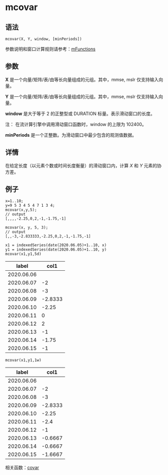 # mcovar

## 语法

`mcovar(X, Y, window, [minPeriods])`

参数说明和窗口计算规则请参考：[mFunctions](../themes/mFunctions.html)

## 参数

**X** 是一个向量/矩阵/表/由等长向量组成的元组。其中，mmse, mslr 仅支持输入向量。

**Y** 是一个向量/矩阵/表/由等长向量组成的元组。其中，mmse, mslr 仅支持输入向量。

**window** 是大于等于 2 的正整型或 DURATION 标量。表示滑动窗口的长度。

注： 在流计算引擎中调用滑动窗口函数时，window 的上限为 102400。

**minPeriods** 是一个正整数。为滑动窗口中最少包含的观测值数据。

## 详情

在给定长度（以元素个数或时间长度衡量）的滑动窗口内，计算 *X* 和 *Y* 元素的协方差。

## 例子

```
x=1..10;
y=9 5 3 4 5 4 7 1 3 4;
mcovar(x,y,5);
// output
[,,,,-2.25,0,2,-1,-1.75,-1]

mcovar(x, y, 5, 3);
// output
[,,-3,-2.833333,-2.25,0,2,-1,-1.75,-1]

x1 = indexedSeries(date(2020.06.05)+1..10, x)
y1 = indexedSeries(date(2020.06.05)+1..10, y)
mcovar(x1,y1,5d)
```

| label | col1 |
| --- | --- |
| 2020.06.06 |  |
| 2020.06.07 | -2 |
| 2020.06.08 | -3 |
| 2020.06.09 | -2.8333 |
| 2020.06.10 | -2.25 |
| 2020.06.11 | 0 |
| 2020.06.12 | 2 |
| 2020.06.13 | -1 |
| 2020.06.14 | -1.75 |
| 2020.06.15 | -1 |

```
mcovar(x1,y1,1w)
```

| label | col1 |
| --- | --- |
| 2020.06.06 |  |
| 2020.06.07 | -2 |
| 2020.06.08 | -3 |
| 2020.06.09 | -2.8333 |
| 2020.06.10 | -2.25 |
| 2020.06.11 | -2.4 |
| 2020.06.12 | -1 |
| 2020.06.13 | -0.6667 |
| 2020.06.14 | -0.6667 |
| 2020.06.15 | -1.6667 |

相关函数：[covar](../c/covar.html)

